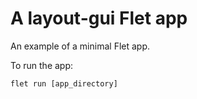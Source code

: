 # A layout-gui Flet app

An example of a minimal Flet app.

To run the app:

```
flet run [app_directory]
```